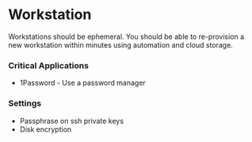 # Workstation

Workstations should be ephemeral. You should be able to re-provision a new workstation within minutes using automation and cloud storage.


### Critical Applications

- 1Password - Use a password manager

### Settings

- Passphrase on ssh private keys
- Disk encryption
